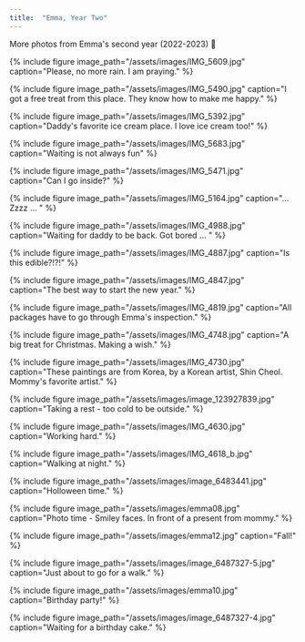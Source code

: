 ```yaml
---
title:  "Emma, Year Two"
---
```


More photos from Emma's second year (2022-2023) :feet:

{% include figure image_path="/assets/images/IMG_5609.jpg" caption="Please, no more rain. I am praying." %}
<!-- ,  -->

{% include figure image_path="/assets/images/IMG_5490.jpg" caption="I got a free treat from this place. They know how to make me happy." %}
<!-- 2023/3/5,  -->

{% include figure image_path="/assets/images/IMG_5392.jpg" caption="Daddy's favorite ice cream place. I love ice cream too!" %}
<!-- 2023/3/5,  -->

{% include figure image_path="/assets/images/IMG_5683.jpg" caption="Waiting is not always fun" %}
<!-- 2023/3/26,  -->

{% include figure image_path="/assets/images/IMG_5471.jpg" caption="Can I go inside?" %}
<!-- 2023/3/5,  -->

{% include figure image_path="/assets/images/IMG_5164.jpg" caption="... Zzzz ... " %}
<!-- 2023/2/4,  -->

{% include figure image_path="/assets/images/IMG_4988.jpg" caption="Waiting for daddy to be back. Got bored ... " %}
<!-- 2023/1/12,  -->

{% include figure image_path="/assets/images/IMG_4887.jpg" caption="Is this edible?!?!" %}
<!-- 2023/1/4,  -->

{% include figure image_path="/assets/images/IMG_4847.jpg" caption="The best way to start the new year." %}
<!-- 2023/1/1,  -->

{% include figure image_path="/assets/images/IMG_4819.jpg" caption="All packages have to go through Emma's inspection." %}
<!-- 2022/12/30,  -->

{% include figure image_path="/assets/images/IMG_4748.jpg" caption="A big treat for Christmas. Making a wish." %}
<!-- 2022/12/23,  -->

{% include figure image_path="/assets/images/IMG_4730.jpg" caption="These paintings are from Korea, by a Korean artist, Shin Cheol. Mommy's favorite artist." %}
<!-- 2022/12/23,  -->

<!--
{% include figure image_path="/assets/images/IMG_4686.jpg" caption="New pictures arrived!" %} 
 2022/12/22,  -->

{% include figure image_path="/assets/images/image_123927839.jpg" caption="Taking a rest - too cold to be outside." %} 
<!-- 2022/12/21,  -->

{% include figure image_path="/assets/images/IMG_4630.jpg" caption="Working hard." %} 
<!-- 2022/12/19,  -->

{% include figure image_path="/assets/images/IMG_4618_b.jpg" caption="Walking at night." %} 
<!-- 2022/12/19,  -->

<!--
{% include figure image_path="/assets/images/emma05.jpg" caption="Is this mine?" %}
 2022/11/6,  -->

{% include figure image_path="/assets/images/image_6483441.jpg" caption="Holloween time." %}
<!-- 2022/10/28,  -->

{% include figure image_path="/assets/images/emma08.jpg" caption="Photo time - Smiley faces. In front of a present from mommy." %}
<!-- 2022/10/26,  -->

{% include figure image_path="/assets/images/emma12.jpg" caption="Fall!" %}
<!-- 2022/10/22,  -->

{% include figure image_path="/assets/images/image_6487327-5.jpg" caption="Just about to go for a walk." %}
<!-- 2022/10/8,  -->

{% include figure image_path="/assets/images/emma10.jpg" caption="Birthday party!" %}
<!-- 2022/9/30,  -->

{% include figure image_path="/assets/images/image_6487327-4.jpg" caption="Waiting for a birthday cake." %}
<!-- 2022/9/30,  -->
